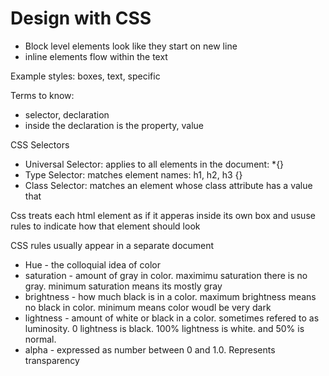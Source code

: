# Design with CSS

- Block level elements look like they start on new line
- inline elements flow within the text

Example styles: boxes, text, specific

Terms to know: 
- selector, declaration
- inside the declaration is the property, value

CSS Selectors

- Universal Selector: applies to all elements in the document:  *{}
- Type Selector: matches element names:  h1, h2, h3 {}
- Class Selector: matches an element whose class attribute has a value that

Css treats each html element as if it apperas inside its own box and ususe rules to indicate how that element should look

CSS rules usually appear in a separate document

- Hue - the colloquial idea of color
- saturation - amount of gray in color. maximimu saturation there is no gray. minimum saturation means its mostly gray
- brightness - how much black is in a color. maximum brightness means no black in color. minimum means color woudl be very dark
- lightness - amount of white or black in a color. sometimes refered to as luminosity. 0 lightness is black. 100% lightness is white. and 50% is normal. 
- alpha - expressed as number between 0 and 1.0. Represents transparency


